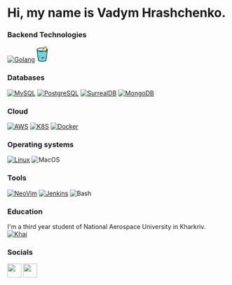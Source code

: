 Hi, my name is Vadym Hrashchenko.
==========================================================================================================================================

### Backend Technologies  

<a href="https://go.dev/" target="_blank" rel="noreferrer"><img src="https://go.dev/blog/go-brand/Go-Logo/PNG/Go-Logo_Aqua.png" height="36" alt="Golang" /></a>
<a href="https://gin-gonic.com/" target="_blank" rel="noreferrer"><img src="https://raw.githubusercontent.com/gin-gonic/logo/master/color.png" height="36" alt="Gin" /></a>

### Databases
<a href="https://www.mysql.com/" target="_blank" rel="noreferrer"><img src="https://raw.githubusercontent.com/danielcranney/readme-generator/main/public/icons/skills/mysql-colored.svg" width="36" height="36" alt="MySQL" /></a>
<a href="https://www.postgresql.org/" target="_blank" rel="noreferrer"><img src="https://raw.githubusercontent.com/danielcranney/readme-generator/main/public/icons/skills/postgresql-colored.svg" width="36" height="36" alt="PostgreSQL" /></a>
<a href="https://surrealdb.com/" target="_blank" rel="noreferrer"><img src="https://avatars.githubusercontent.com/u/10982346?s=200&v=4" width="36" height="36" alt="SurrealDB" /></a>
<a href="https://www.mongodb.com/" target="_blank" rel="noreferrer"><img src="https://raw.githubusercontent.com/danielcranney/readme-generator/main/public/icons/skills/mongodb-colored.svg" width="36" height="36" alt="MongoDB" /></a>

### Cloud
<a href="https://aws.amazon.com/" target="_blank" rel="noreferrer"><img src="https://upload.wikimedia.org/wikipedia/commons/thumb/9/93/Amazon_Web_Services_Logo.svg/2560px-Amazon_Web_Services_Logo.svg.png" height="36" alt="AWS" /></a>
<a href="https://kubernetes.io/" target="_blank" rel="noreferrer"><img src="https://upload.wikimedia.org/wikipedia/commons/thumb/3/39/Kubernetes_logo_without_workmark.svg/1200px-Kubernetes_logo_without_workmark.svg.png" height="36" alt="K8S" /></a>
<a href="https://www.docker.com/" target="_blank" rel="noreferrer"><img src="https://cdn4.iconfinder.com/data/icons/logos-and-brands/512/97_Docker_logo_logos-512.png" height="36" alt="Docker" /></a>

### Operating systems
<a href="https://ubuntu.com/" target="_blank" rel="noreferrer"><img src="https://pngimg.com/uploads/linux/linux_PNG21.png" height="36" alt="Linux" /></a>
<img src="https://cdn-icons-png.flaticon.com/512/2/2235.png" height="36" alt="MacOS" />

### Tools
<a href="https://neovim.io/" target="_blank" rel="noreferrer"><img src="https://upload.wikimedia.org/wikipedia/commons/thumb/3/3a/Neovim-mark.svg/1200px-Neovim-mark.svg.png" height="36" alt="NeoVim" /></a>
<a href="https://www.jenkins.io/" target="_blank" rel="noreferrer"><img src="https://upload.wikimedia.org/wikipedia/commons/thumb/e/e9/Jenkins_logo.svg/1200px-Jenkins_logo.svg.png" height="36" alt="Jenkins" /></a>
<span><img src="https://bashlogo.com/img/symbol/png/monochrome_light.png" height="36" alt="Bash" /></span>

### Education

I'm a third year student of National Aerospace University in Kharkriv.
<br />
<a href="https://khai.edu/ua/" target="_blank" rel="noreferrer"><img src="https://k305.khai.edu/images/1200px-_.png" height="30" alt="Khai" /></a>

### Socials

<p align="left"> <a href="https://www.github.com/grwadl" target="_blank" rel="noreferrer"><img src="https://raw.githubusercontent.com/danielcranney/readme-generator/main/public/icons/socials/github-dark.svg" width="32" height="32" /></a> <a href="https://www.linkedin.com/in/vadym-hrashchenko/" target="_blank" rel="noreferrer"><img src="https://raw.githubusercontent.com/danielcranney/readme-generator/main/public/icons/socials/linkedin.svg" width="32" height="32" /></a></p>
